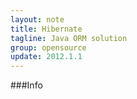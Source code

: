 ```yaml
---
layout: note
title: Hibernate
tagline: Java ORM solution
group: opensource
update: 2012.1.1
---
```


###Info


